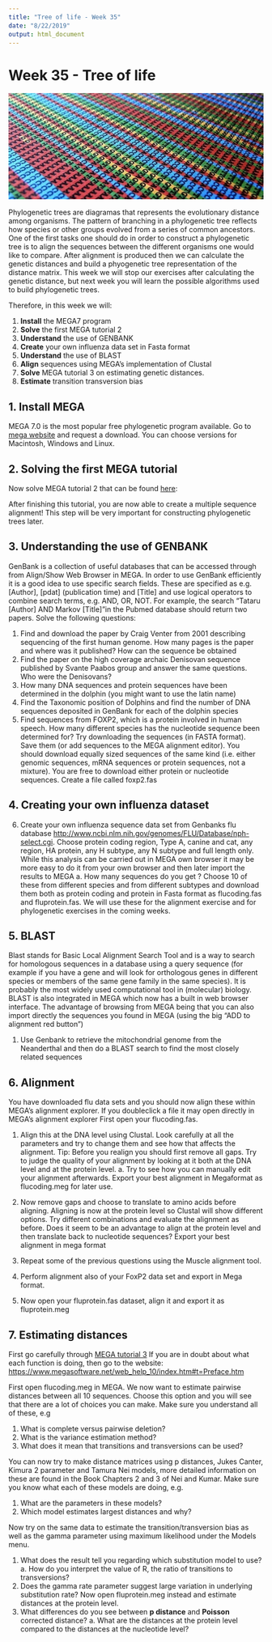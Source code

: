 ```yaml
---
title: "Tree of life - Week 35"
date: "8/22/2019"
output: html_document
---
```



# Week 35 - Tree of life

![Representation of a nucleotide alignment](Images/header-image-copy18.jpg)


Phylogenetic trees are diagramas that represents the evolutionary distance among organisms. The pattern of branching in a phylogenetic tree reflects how species or other groups evolved from a series of common ancestors. 
One of the first tasks one should do in order to construct a phylogenetic tree is to align the sequences between the different organisms one would like to compare. After alignment is produced then we can calculate the genetic distances and build a phyogenetic tree representation of the distance matrix. This week we will stop our exercises after calculating the genetic distance, but next week you will learn the possible algorithms used to build phylogenetic trees.

Therefore, in this week we will:

1. **Install** the MEGA7 program
2. **Solve** the first MEGA tutorial 2
3. **Understand** the use of GENBANK
4. **Create** your own influenza data set in Fasta format
5. **Understand** the use of BLAST 
6. **Align** sequences using MEGA’s implementation of Clustal
7. **Solve** MEGA tutorial 3 on estimating genetic distances.
8. **Estimate** transition transversion bias

## 1. Install MEGA
MEGA 7.0 is the most popular free phylogenetic program available. Go to [mega website](www.megasoftware.net) and request a download. You can choose versions for Macintosh, Windows and Linux.

## 2. Solving the first MEGA tutorial 
Now solve MEGA tutorial 2 that can be found [here](https://www.dropbox.com/s/w8bbp2i44b6d6mp/MEGA_Tutorial_2.pdf?dl=0):

After finishing this tutorial, you are now able to create a multiple sequence alignment! This step will be very important for constructing phylogenetic trees later.

## 3. Understanding the use of GENBANK
GenBank is a collection of useful databases that can be accessed through from Align/Show Web Browser  in MEGA. In order to use GenBank efficiently it is a good idea to use specific search fields. These are specified as e.g. [Author], [pdat] (publication time) and [Title] and use logical operators to combine search terms, e.g. AND, OR, NOT. For example, the search “Tataru [Author] AND Markov [Title]”in the Pubmed database should return two papers.
Solve the following questions:


1.	Find and download the paper by Craig Venter from 2001 describing sequencing of the first human genome. How many pages is the paper and where was it published? How can the sequence be obtained
2.	Find the paper on the high coverage archaic Denisovan sequence published by Svante Paabos group and answer the same questions. Who were the Denisovans?
3.	How many DNA sequences and protein sequences have been determined in the dolphin (you might want to use the latin name) 
4.	Find the Taxonomic position of Dolphins and find the number of DNA sequences deposited in GenBank for each of the dolphin species
5.	Find sequences from FOXP2, which is a protein involved in human speech. How many different species has the nucleotide sequence  been determined for? Try downloading the sequences (in FASTA format). Save them (or add sequences to the MEGA alignment editor). You should download equally sized sequences of the same kind (i.e. either genomic sequences, mRNA sequences or protein sequences, not a mixture). You are free to download either protein or nucleotide sequences. Create a file called foxp2.fas

## 4. Creating your own influenza dataset 

6.	Create your own influenza sequence data set from Genbanks flu database http://www.ncbi.nlm.nih.gov/genomes/FLU/Database/nph-select.cgi. Choose protein coding region, Type A, canine and cat, any region, HA protein, any H subtype, any N subtype and full length only. While this analysis can be carried out in MEGA own browser it may be more easy to do it from your own browser and then later import the results to MEGA
a.	How many sequences do you get ? Choose 10 of these from different species and from different subtypes and download them both as protein coding and protein in Fasta format as flucoding.fas and fluprotein.fas. We will use these for the alignment exercise and for phylogenetic exercises in the coming weeks.


## 5. BLAST 
Blast stands for Basic Local Alignment Search Tool and is a way to search for homologous sequences in a database using a query sequence (for example if you have a gene and will look for orthologous genes in different species or members of the same gene family in the same species). It is probably the most widely used computational tool in (molecular) biology.
BLAST is also integrated in MEGA which now has a built in web browser interface. The advantage of browsing from MEGA being that you can also import directly the sequences you found in MEGA (using the big “ADD to alignment red button”)
  1. Use Genbank to retrieve the mitochondrial genome from the Neanderthal and then do a BLAST search to find the most closely related sequences

## 6. Alignment
You have downloaded  flu data sets and you should now align these within MEGA’s alignment explorer. If you doubleclick a file it may open directly in MEGA’s alignment explorer
First open your flucoding.fas.

  1.	Align this at the DNA level using Clustal. Look carefully at all the parameters and try to change them and see how that affects the alignment. Tip: Before you realign you should first remove all gaps. Try to judge the quality of your alignment by looking at it both at the DNA level and at the protein level. 
    a.	Try to see how you can manually edit your alignment afterwards. Export your best alignment in Megaformat as flucoding.meg for later use.

  2.	Now remove gaps and choose to translate to amino acids before aligning. Aligning is now at the protein level so Clustal will show different options. Try different combinations and evaluate the alignment as before. Does it seem to be an advantage to align at the protein level and then translate back to nucleotide sequences? Export your best alignment in mega format
  3.	Repeat some of the previous questions using the Muscle alignment tool.
  4.	Perform alignment also of your FoxP2 data set and export in Mega format.
  5.	Now open your fluprotein.fas dataset, align it and export it as fluprotein.meg

## 7. Estimating distances
First go carefully through [MEGA tutorial 3](https://www.megasoftware.net/webhelp/walk_through_mega/estimating_evolutionary_distances_from_nucleotide_sequences.htm)
If you are in doubt about what each function is doing, then go to the website:
https://www.megasoftware.net/web_help_10/index.htm#t=Preface.htm


First open flucoding.meg in MEGA. We now want to estimate pairwise distances between all 10 sequences. Choose this option and you will see that there are a lot of choices you can make. Make sure you understand all of these, e.g

  1.	What is complete versus pairwise deletion?
  2.	What is the variance estimation method?
  3.	What does it mean that transitions and transversions can be used?

You can now try to make distance matrices using p distances, Jukes Canter, Kimura 2 parameter and Tamura Nei models, more detailed information on these are found in the Book Chapters 2 and 3 of Nei and Kumar. Make sure you know what each of these models are doing, e.g.

  1.	What are the parameters in these models?
  2.	Which model estimates largest distances and why?

Now try on the same data to estimate the transition/transversion bias as well as the gamma parameter using maximum likelihood under the Models menu. 

  1.	What does the result tell you regarding which substitution model to use?
      a. How do you interpret the value of R, the ratio of transitions to transversions?
  2.	Does the gamma rate parameter suggest large variation in underlying substitution rate?
Now open fluprotein.meg instead and estimate distances at the protein level.
  1.	What differences do you see between **p distance** and **Poisson** corrected distance?
      a. What are the distances at the protein level compared to the distances at the nucleotide level?


